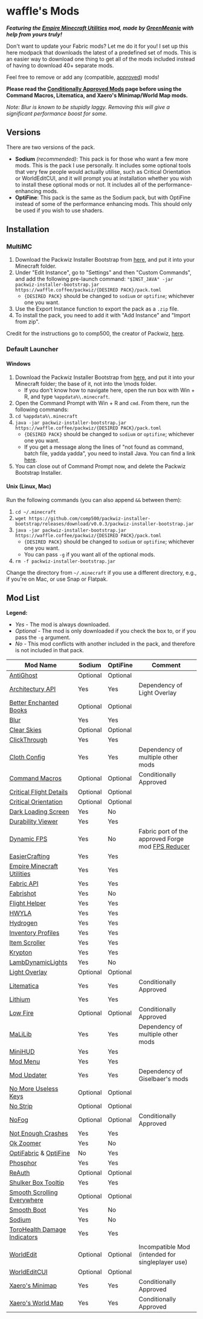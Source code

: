 # waffle's Mods

***Featuring the [Empire Minecraft Utilities](https://modrinth.com/mod/emcutils) mod, made by [GreenMeanie](https://u.emc.gs/GreenMeanie) with help from yours truly!***

Don't want to update your Fabric mods? Let me do it for you! I set up this here modpack that downloads the latest of a predefined set of mods. This is an easier way to download one thing to get all of the mods included instead of having to download 40+ separate mods.

Feel free to remove or add any (compatible, [approved](https://mods.emc.gs)) mods!

**Please read the [Conditionally Approved Mods](https://wiki.emc.gs/conditionally-approved-mods) page before using the Command Macros, Litematica, and Xaero's Minimap/World Map mods.**

*Note: Blur is known to be stupidly laggy. Removing this will give a significant performance boost for some.*

## Versions

There are two versions of the pack.  
* **Sodium** *(recommended)*: This pack is for those who want a few more mods. This is the pack I use personally. It includes some optional tools that very few people would actually utilise, such as Critical Orientation or WorldEditCUI, and it will prompt you at installation whether you wish to install these optional mods or not. It includes all of the performance-enhancing mods.  
* **OptiFine**: This pack is the same as the Sodium pack, but with OptiFine instead of some of the performance enhancing mods. This should only be used if you wish to use shaders.

## Installation
### MultiMC

1. Download the Packwiz Installer Bootstrap from [here](https://github.com/comp500/packwiz-installer-bootstrap/releases/download/v0.0.3/packwiz-installer-bootstrap.jar), and put it into your Minecraft folder.  
2. Under "Edit Instance", go to "Settings" and then "Custom Commands", and add the following pre-launch command: `"$INST_JAVA" -jar packwiz-installer-bootstrap.jar https://waffle.coffee/packwiz/{DESIRED PACK}/pack.toml`  
    * `{DESIRED PACK}` should be changed to `sodium` or `optifine`; whichever one you want.  
3. Use the Export Instance function to export the pack as a `.zip` file.  
4. To install the pack, you need to add it with "Add Instance" and "Import from zip".

Credit for the instructions go to comp500, the creator of Packwiz, [here](https://github.com/comp500/packwiz#packwiz-installer-for-pack-installation).

### Default Launcher
#### Windows
1. Download the Packwiz Installer Bootstrap from [here](https://github.com/comp500/packwiz-installer-bootstrap/releases/download/v0.0.3/packwiz-installer-bootstrap.jar), and put it into your Minecraft folder; the base of it, not into the \mods folder.  
    * If you don't know how to navigate here, open the run box with Win + R, and type `%appdata%\.minecraft`.  
2. Open the Command Prompt with Win + R and `cmd`. From there, run the following commands:  
3. `cd %appdata%\.minecraft`  
4. `java -jar packwiz-installer-bootstrap.jar https://waffle.coffee/packwiz/{DESIRED PACK}/pack.toml`  
    * `{DESIRED PACK}` should be changed to `sodium` or `optifine`; whichever one you want.  
    * If you get a message along the lines of "not found as command, batch file, yadda yadda", you need to install Java. You can find a link [here](https://adoptopenjdk.net/?variant=openjdk16&jvmVariant=hotspot).
5. You can close out of Command Prompt now, and delete the Packwiz Bootstrap Installer.

#### Unix (Linux, Mac)
Run the following commands (you can also append `&&` between them):  
1. `cd ~/.minecraft`  
2. `wget https://github.com/comp500/packwiz-installer-bootstrap/releases/download/v0.0.3/packwiz-installer-bootstrap.jar`  
3. `java -jar packwiz-installer-bootstrap.jar https://waffle.coffee/packwiz/{DESIRED PACK}/pack.toml`  
    * `{DESIRED PACK}` should be changed to `sodium` or `optifine`; whichever one you want.  
    * You can pass `-g` if you want all of the optional mods.
4. `rm -f packwiz-installer-bootstrap.jar`  

Change the directory from `~/.minecraft` if you use a different directory, e.g., if you're on Mac, or use Snap or Flatpak.

## Mod List

**Legend:**  
* *Yes* - The mod is always downloaded.  
* *Optional* - The mod is only downloaded if you check the box to, or if you pass the `-g` argument.  
* *No* - This mod conflicts with another included in the pack, and therefore is not included in that pack.

| Mod Name                                                                                                           | Sodium   | OptiFine | Comment                                                                                                       |
|--------------------------------------------------------------------------------------------------------------------|----------|----------|---------------------------------------------------------------------------------------------------------------|
| [AntiGhost](https://modrinth.com/mod/Jw3Wx1KR)                                                                     | Optional | Optional |                                                                                                               |
| [Architectury API](https://www.curseforge.com/minecraft/mc-mods/architectury-fabric)                               | Yes      | Yes      | Dependency of Light Overlay                                                                                   |
| [Better Enchanted Books](https://www.curseforge.com/minecraft/mc-mods/better-enchanted-books)                      | Optional | Optional |                                                                                                               |
| [Blur](https://modrinth.com/mod/NK39zBp2)                                                                          | Yes      | Yes      |                                                                                                               |
| [Clear Skies](https://www.curseforge.com/minecraft/mc-mods/clear-skies)                                            | Optional | Optional |                                                                                                               |
| [ClickThrough](https://modrinth.com/mod/Z5b0cAlD)                                                                  | Yes      | Yes      |                                                                                                               |
| [Cloth Config](https://www.curseforge.com/minecraft/mc-mods/cloth-config)                                          | Yes      | Yes      | Dependency of multiple other mods                                                                             |
| [Command Macros](https://www.curseforge.com/minecraft/mc-mods/command-macros)                                      | Optional | Optional | Conditionally Approved                                                                                        |
| [Critical Flight Details](https://www.curseforge.com/minecraft/mc-mods/critical-flight-details)                    | Optional | Optional |                                                                                                               |
| [Critical Orientation](https://www.curseforge.com/minecraft/mc-mods/critical-orientation)                          | Optional | Optional |                                                                                                               |
| [Dark Loading Screen](https://www.curseforge.com/minecraft/mc-mods/dark-loading-screen)                            | Yes      | No       |                                                                                                               |
| [Durability Viewer](https://modrinth.com/mod/LTM1f0yY)                                                             | Yes      | Yes      |                                                                                                               |
| [Dynamic FPS](https://modrinth.com/mod/LQ3K71Q1)                                                                   | Yes      | No       | Fabric port of the approved Forge mod [FPS Reducer](https://www.curseforge.com/minecraft/mc-mods/fps-reducer) |
| [EasierCrafting](https://modrinth.com/mod/UylF21yz)                                                                | Yes      | Yes      |                                                                                                               |
| [Empire Minecraft Utilities](https://modrinth.com/mod/QYTT62S0)                                                    | Yes      | Yes      |                                                                                                               |
| [Fabric API](https://modrinth.com/mod/P7dR8mSH)                                                                    | Yes      | Yes      |                                                                                                               |
| [Fabrishot](https://modrinth.com/mod/3qsfQtE9)                                                                     | Yes      | No       |                                                                                                               |
| [Flight Helper](https://modrinth.com/mod/1yyNJogn)                                                                 | Yes      | Yes      |                                                                                                               |
| [HWYLA](https://www.curseforge.com/minecraft/mc-mods/hwyla)                                                        | Yes      | Yes      |                                                                                                               |
| [Hydrogen](https://modrinth.com/mod/AZomiSrC)                                                                      | Yes      | Yes      |                                                                                                               |
| [Inventory Profiles](https://www.curseforge.com/minecraft/mc-mods/inventory-profiles)                              | Yes      | Yes      |                                                                                                               |
| [Item Scroller](https://www.curseforge.com/minecraft/mc-mods/item-scroller)                                        | Yes      | Yes      |                                                                                                               |
| [Krypton](https://modrinth.com/mod/fQEb0iXm)                                                                       | Yes      | Yes      |                                                                                                               |
| [LambDynamicLights](https://modrinth.com/mod/yBW8D80W)                                                             | Yes      | No       |                                                                                                               |
| [Light Overlay](https://www.curseforge.com/minecraft/mc-mods/light-overlay)                                        | Optional | Optional |                                                                                                               |
| [Litematica](https://www.curseforge.com/minecraft/mc-mods/litematica)                                              | Yes      | Yes      | Conditionally Approved                                                                                        |
| [Lithium](https://modrinth.com/mod/gvQqBUqZ)                                                                       | Yes      | Yes      |                                                                                                               |
| [Low Fire](https://modrinth.com/mod/Gou1gmGj)                                                                      | Optional | Optional | Conditionally Approved                                                                                        |
| [MaLiLib](https://www.curseforge.com/minecraft/mc-mods/malilib)                                                    | Yes      | Yes      | Dependency of multiple other mods                                                                             |
| [MiniHUD](https://www.curseforge.com/minecraft/mc-mods/minihud)                                                    | Yes      | Yes      |                                                                                                               |
| [Mod Menu](https://modrinth.com/mod/mOgUt4GM)                                                                      | Yes      | Yes      |                                                                                                               |
| [Mod Updater](https://www.curseforge.com/minecraft/mc-mods/modupdater)                                             | Yes      | Yes      | Dependency of Giselbaer's mods                                                                                |
| [No More Useless Keys](https://modrinth.com/mod/YCcdA1Lp)                                                          | Optional | Optional |                                                                                                               |
| [No Strip](https://modrinth.com/mod/3f1BdVqy)                                                                      | Optional | Optional |                                                                                                               |
| [NoFog](https://www.curseforge.com/minecraft/mc-mods/nofog)                                                        | Optional | Optional | Conditionally Approved                                                                                        |
| [Not Enough Crashes](https://www.curseforge.com/minecraft/mc-mods/not-enough-crashes)                              | Yes      | Yes      |                                                                                                               |
| [Ok Zoomer](https://modrinth.com/mod/aXf2OSFU)                                                                     | Yes      | No       |                                                                                                               |
| [OptiFabric](https://www.curseforge.com/minecraft/mc-mods/optifabric) & [OptiFine](https://optifine.net/downloads) | No       | Yes      |                                                                                                               |
| [Phosphor](https://modrinth.com/mod/hEOCdOgW)                                                                      | Yes      | Yes      |                                                                                                               |
| [ReAuth](https://www.curseforge.com/minecraft/mc-mods/reauth-fabric)                                               | Optional | Optional |                                                                                                               |
| [Shulker Box Tooltip](https://www.curseforge.com/minecraft/mc-mods/shulkerboxtooltip)                              | Yes      | Yes      |                                                                                                               |
| [Smooth Scrolling Everywhere](https://www.curseforge.com/minecraft/mc-mods/smooth-scrolling-everywhere-fabric/)    | Optional | Optional |                                                                                                               |
| [Smooth Boot](https://modrinth.com/mod/FWumhS4T)                                                                   | Yes      | No       |                                                                                                               |
| [Sodium](https://modrinth.com/mod/AANobbMI)                                                                        | Yes      | No       |                                                                                                               |
| [ToroHealth Damage Indicators](https://www.curseforge.com/minecraft/mc-mods/torohealth-damage-indicators)          | Yes      | Yes      |                                                                                                               |
| [WorldEdit](https://www.curseforge.com/minecraft/mc-mods/worldedit)                                                | Optional | Optional | Incompatible Mod (intended for singleplayer use)                                                              |
| [WorldEditCUI](https://github.com/mikroskeem/WorldEditCUI/)                                                        | Optional | Optional |                                                                                                               |
| [Xaero's Minimap](https://www.curseforge.com/minecraft/mc-mods/xaeros-minimap)                                     | Yes      | Yes      | Conditionally Approved                                                                                        |
| [Xaero's World Map](https://www.curseforge.com/minecraft/mc-mods/xaeros-world-map)                                 | Yes      | Yes      | Conditionally Approved                                                                                        |
